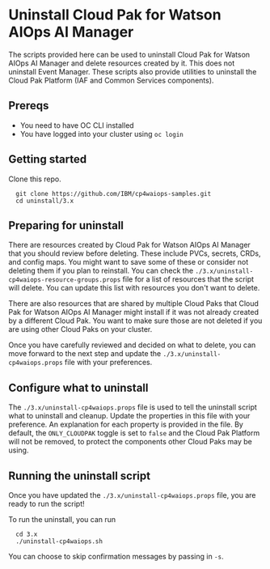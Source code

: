 <!-- © Copyright IBM Corp. 2020, 2023-->

# Uninstall Cloud Pak for Watson AIOps AI Manager

The scripts provided here can be used to uninstall Cloud Pak for Watson AIOps AI Manager and delete resources created by it.  This does not uninstall Event Manager. These scripts also provide utilities to uninstall the Cloud Pak Platform (IAF and Common Services components).

## Prereqs
- You need to have OC CLI installed
- You have logged into your cluster using `oc login`

## Getting started

Clone this repo.
```
  git clone https://github.com/IBM/cp4waiops-samples.git 
  cd uninstall/3.x
```

## Preparing for uninstall

There are resources created by Cloud Pak for Watson AIOps AI Manager that you should review before deleting.  These include PVCs, secrets, CRDs, and config maps.  You might want to save some of these or consider not deleting them if you plan to reinstall.  You can check the `./3.x/uninstall-cp4waiops-resource-groups.props` file for a list of resources that the script will delete.  You can update this list with resources you don't want to delete.

There are also resources that are shared by multiple Cloud Paks that Cloud Pak for Watson AIOps AI Manager might install if it was not already created by a different Cloud Pak.  You want to make sure those are not deleted if you are using other Cloud Paks on your cluster.

Once you have carefully reviewed and decided on what to delete, you can move forward to the next step and update the `./3.x/uninstall-cp4waiops.props` file with your preferences.

## Configure what to uninstall
The `./3.x/uninstall-cp4waiops.props` file is used to tell the uninstall script what to uninstall and cleanup.  Update the properties in this file with your preference.  An explanation for each property is provided in the file. By default, the `ONLY_CLOUDPAK` toggle is set to `false` and the Cloud Pak Platform will not be removed, to protect the components other Cloud Paks may be using. 

## Running the uninstall script
Once you have updated the `./3.x/uninstall-cp4waiops.props` file, you are ready to run the script!  

To run the uninstall, you can run
```
  cd 3.x
  ./uninstall-cp4waiops.sh
```

You can choose to skip confirmation messages by passing in `-s`.
